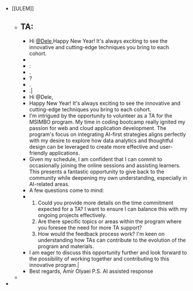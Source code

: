 - [[ULEM]]
	- TA:
		-
		- Hi [@Dele](https://ulem.slack.com/team/U035K61K3HR),Happy New Year! It's always exciting to see the innovative and cutting-edge techniques you bring to each cohort.
		-
		- :
		- .
		- ?
		- .
		- .|
		- Hi @Dele,
		- Happy New Year! It's always exciting to see the innovative and cutting-edge techniques you bring to each cohort.
		- I'm intrigued by the opportunity to volunteer as a TA for the MSIMBO program. My time in coding bootcamp really ignited my passion for web and cloud application development. The program's focus on integrating AI-first strategies aligns perfectly with my desire to explore how data analytics and thoughtful design can be leveraged to create more effective and user-friendly applications.
		- Given my schedule, I am confident that I can commit to occasionally joining the online sessions and assisting learners. This presents a fantastic opportunity to give back to the community while deepening my own understanding, especially in AI-related areas.
		- A few questions come to mind:
		- 1. Could you provide more details on the time commitment expected for a TA? I want to ensure I can balance this with my ongoing projects effectively.
		  2. Are there specific topics or areas within the program where you foresee the need for more TA support?
		  3. How would the feedback process work? I'm keen on understanding how TAs can contribute to the evolution of the program and materials.
		- I am eager to discuss this opportunity further and look forward to the possibility of working together and contributing to this innovative program.|
		- Best regards,
		  Amir Olyaei
		  P.S. AI assisted response
	-
-